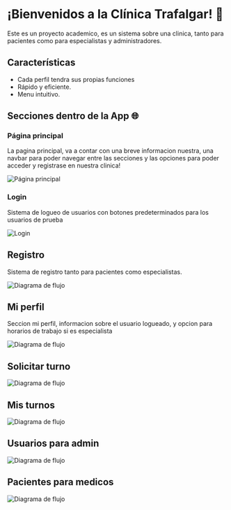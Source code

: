 # ¡Bienvenidos a la Clínica Trafalgar! 🏥 

Este es un proyecto academico, es un sistema sobre una clinica, tanto para pacientes como para especialistas y administradores.

## Características
- Cada perfil tendra sus propias funciones
- Rápido y eficiente.
- Menu intuitivo.

## Secciones dentro de la App 🌐

### Página principal
La pagina principal, va a contar con una breve informacion nuestra, una navbar para poder navegar entre las secciones y las opciones para poder acceder y registrase en nuestra clinica!


![Página principal](https://firebasestorage.googleapis.com/v0/b/fbst-8c19a.appspot.com/o/imagenes%2FINICIO.PNG?alt=media&token=24f45b61-f161-434e-a225-ba14351bdd91 "Captura de la página principal")

### Login
Sistema de logueo de usuarios con botones predeterminados para los usuarios de prueba

![Login](https://firebasestorage.googleapis.com/v0/b/fbst-8c19a.appspot.com/o/imagenes%2FLOGIN.PNG?alt=media&token=c58d9534-34a8-4a8c-82aa-02e39e689016 "Vista delogin")


## Registro

Sistema de registro tanto para pacientes como especialistas.

![Diagrama de flujo](https://firebasestorage.googleapis.com/v0/b/fbst-8c19a.appspot.com/o/imagenes%2FREGISTRO.PNG?alt=media&token=a43c5b8f-5e2b-43f4-bd28-4e2565ebaa4f "Vista del flujo")

## Mi perfil
Seccion mi perfil, informacion sobre el usuario logueado, y opcion para horarios de trabajo si es especialista


![Diagrama de flujo](https://firebasestorage.googleapis.com/v0/b/fbst-8c19a.appspot.com/o/imagenes%2FMIPERFIL.PNG?alt=media&token=128ba021-1874-44f4-aa21-a4e461af3fbc "Vista del flujo")

## Solicitar turno


![Diagrama de flujo](https://firebasestorage.googleapis.com/v0/b/fbst-8c19a.appspot.com/o/imagenes%2FSOLICITAR%20TUURNO.PNG?alt=media&token=d9da113a-3c8e-40c0-9f91-2babd2a9e86f "Vista del flujo")

## Mis turnos


![Diagrama de flujo](https://firebasestorage.googleapis.com/v0/b/fbst-8c19a.appspot.com/o/imagenes%2FMIS%20TURNOS.PNG?alt=media&token=355b8a73-6911-438e-aa4b-c9395924082e "Vista del flujo")

## Usuarios para admin


![Diagrama de flujo](https://firebasestorage.googleapis.com/v0/b/fbst-8c19a.appspot.com/o/imagenes%2FUSUARIOS.PNG?alt=media&token=35a86d07-dbe0-43f7-89db-39cb0397d1cb "Vista del flujo")

## Pacientes para medicos

![Diagrama de flujo](https://firebasestorage.googleapis.com/v0/b/fbst-8c19a.appspot.com/o/imagenes%2FPACIENTES.PNG?alt=media&token=1e27475b-0ac8-435b-a5ad-b3f5ca864efe "Vista del flujo")
